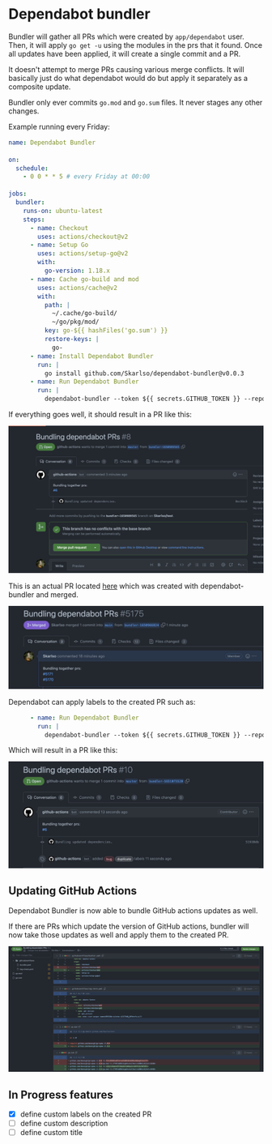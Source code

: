 # Dependabot bundler

Bundler will gather all PRs which were created by `app/dependabot` user. Then, it will apply `go get -u` using the
modules in the prs that it found. Once all updates have been applied, it will create a single commit and a PR.

It doesn't attempt to merge PRs causing various merge conflicts. It will basically just do what dependabot would do
but apply it separately as a composite update.

Bundler only ever commits `go.mod` and `go.sum` files. It never stages any other changes.

Example running every Friday:

```yaml
name: Dependabot Bundler

on:
  schedule:
    - 0 0 * * 5 # every Friday at 00:00

jobs:
  bundler:
    runs-on: ubuntu-latest
    steps:
      - name: Checkout
        uses: actions/checkout@v2
      - name: Setup Go
        uses: actions/setup-go@v2
        with:
          go-version: 1.18.x
      - name: Cache go-build and mod
        uses: actions/cache@v2
        with:
          path: |
            ~/.cache/go-build/
            ~/go/pkg/mod/
          key: go-${{ hashFiles('go.sum') }}
          restore-keys: |
            go-          
      - name: Install Dependabot Bundler
        run: |
          go install github.com/Skarlso/dependabot-bundler@v0.0.3
      - name: Run Dependabot Bundler
        run: |
          dependabot-bundler --token ${{ secrets.GITHUB_TOKEN }} --repo test --owner Skarlso
```

If everything goes well, it should result in a PR like this:

![pr1](dummy_sample.png)

This is an actual PR located [here](https://github.com/weaveworks/eksctl/pull/5175) which was created with dependabot-bundler and merged.

![pr2](merged_sample.png)

Dependabot can apply labels to the created PR such as:

```yaml
      - name: Run Dependabot Bundler
        run: |
          dependabot-bundler --token ${{ secrets.GITHUB_TOKEN }} --repo test --owner Skarlso --labels bug,duplicate
```

Which will result in a PR like this:

![pr3](pr_with_labels.png)

## Updating GitHub Actions

Dependabot Bundler is now able to bundle GitHub actions updates as well.

If there are PRs which update the version of GitHub actions, bundler will now take those updates as well
and apply them to the created PR.

![pr4](pr_with_actions.png)

## In Progress features

- [x] define custom labels on the created PR
- [ ] define custom description
- [ ] define custom title
